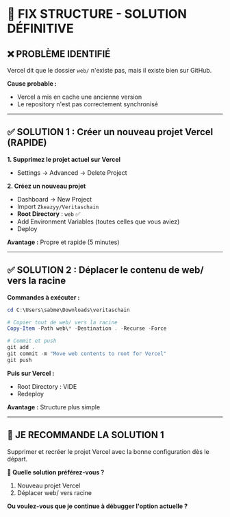 # 🔧 FIX STRUCTURE - SOLUTION DÉFINITIVE

## ❌ **PROBLÈME IDENTIFIÉ**

Vercel dit que le dossier `web/` n'existe pas, mais il existe bien sur GitHub.

**Cause probable :** 
- Vercel a mis en cache une ancienne version
- Le repository n'est pas correctement synchronisé

---

## ✅ **SOLUTION 1 : Créer un nouveau projet Vercel (RAPIDE)**

**1. Supprimez le projet actuel sur Vercel**
- Settings → Advanced → Delete Project

**2. Créez un nouveau projet**
- Dashboard → New Project
- Import `Zkeazyy/Veritaschain`
- **Root Directory** : `web` ✅
- Add Environment Variables (toutes celles que vous aviez)
- Deploy

**Avantage :** Propre et rapide (5 minutes)

---

## ✅ **SOLUTION 2 : Déplacer le contenu de web/ vers la racine**

**Commandes à exécuter :**

```powershell
cd C:\Users\sabme\Downloads\veritaschain

# Copier tout de web/ vers la racine
Copy-Item -Path web\* -Destination . -Recurse -Force

# Commit et push
git add .
git commit -m "Move web contents to root for Vercel"
git push
```

**Puis sur Vercel :**
- Root Directory : VIDE
- Redeploy

**Avantage :** Structure plus simple

---

## 🎯 **JE RECOMMANDE LA SOLUTION 1**

Supprimer et recréer le projet Vercel avec la bonne configuration dès le départ.

**💬 Quelle solution préférez-vous ?**
1. Nouveau projet Vercel
2. Déplacer web/ vers racine

**Ou voulez-vous que je continue à débugger l'option actuelle ?**
